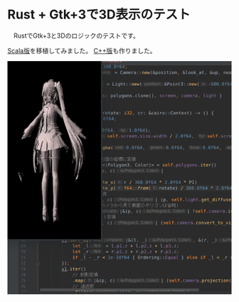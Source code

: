 # Rust + Gtk+3で3D表示のテスト

　RustでGtk+3と3Dのロジックのテストです。

[Scala版](https://github.com/marony/scala3d_wireframe)を移植してみました。
[C++版](https://github.com/marony/cpp3d)も作りました。

![動画](/resources/DeepinScreenshot_select-area_20180226084041.png)

